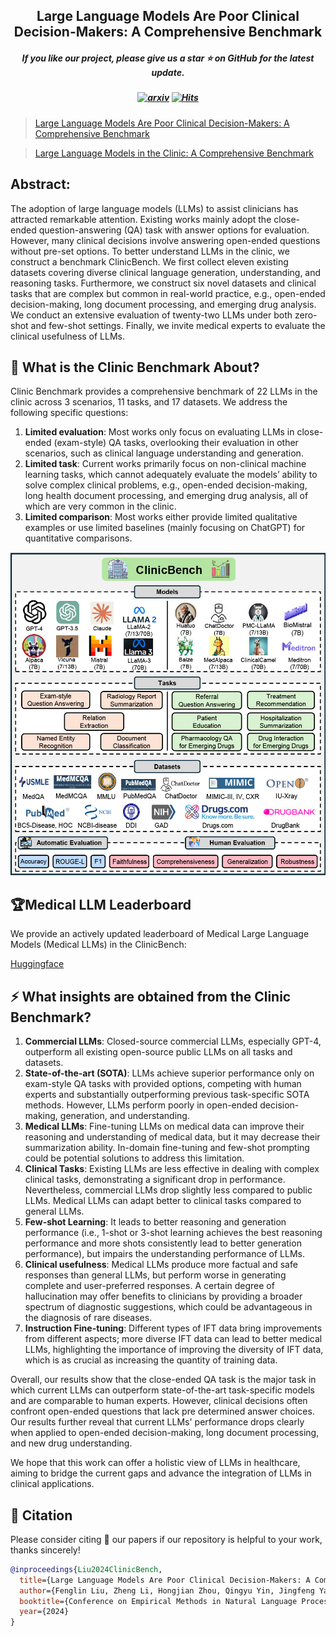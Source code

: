 <h2 align="center"> Large Language Models Are Poor Clinical Decision-Makers: A Comprehensive Benchmark </a></h2>
<h5 align="center"> If you like our project, please give us a star ⭐ on GitHub for the latest update.</h5>

<h5 align="center">

   [![arxiv](https://img.shields.io/badge/Arxiv-2405.00716-red)](https://arxiv.org/pdf/2405.00716)
   [![Hits](https://hits.seeyoufarm.com/api/count/incr/badge.svg?url=https%3A%2F%2Fgithub.com%2FAI-in-Health%2FClinicBench&count_bg=%2379C83D&title_bg=%23555555&icon=&icon_color=%23E7E7E7&title=hits&edge_flat=false)](https://hits.seeyoufarm.com)

</h5>

> [Large Language Models Are Poor Clinical Decision-Makers: A Comprehensive Benchmark](https://aclanthology.org/2024.emnlp-main.759.pdf)

> [Large Language Models in the Clinic: A Comprehensive Benchmark](https://arxiv.org/pdf/2405.00716)


## Abstract:

The adoption of large language models (LLMs) to assist clinicians has attracted remarkable attention. Existing works mainly adopt the close-ended question-answering (QA) task with answer options for evaluation. However, many clinical decisions involve answering open-ended questions without pre-set options. To better understand LLMs in the clinic, we construct a benchmark ClinicBench. We first collect eleven existing datasets covering diverse clinical language generation, understanding, and reasoning tasks. Furthermore, we construct six novel datasets and clinical tasks that are complex but common in real-world practice, e.g., open-ended decision-making, long document processing, and emerging drug analysis. We conduct an extensive evaluation of twenty-two LLMs under both zero-shot and few-shot settings. Finally, we invite medical experts to evaluate the clinical usefulness of LLMs.

## 🤗 What is the Clinic Benchmark About?
Clinic Benchmark provides a comprehensive benchmark of 22 LLMs in the clinic across 3 scenarios, 11 tasks, and 17 datasets. We address the following specific questions: 
1.  **Limited evaluation**: Most works only focus on evaluating LLMs in close-ended (exam-style) QA tasks, overlooking their evaluation in other scenarios, such as clinical language understanding and generation.
2.  **Limited task**: Current works primarily focus on non-clinical machine learning tasks, which cannot adequately evaluate the models’ ability to solve complex clinical problems, e.g., open-ended decision-making, long health document processing, and emerging drug analysis, all of which are very common in the clinic.
3.  **Limited comparison**: Most works either provide limited qualitative examples or use limited baselines (mainly focusing on ChatGPT) for quantitative comparisons.

<div align=center>
<img src="clinicbench.jpg" width="600px">
</div>

## 🏆Medical LLM Leaderboard
We provide an actively updated leaderboard of Medical Large Language Models (Medical LLMs) in the ClinicBench:

[Huggingface](https://huggingface.co/spaces/fenglinliu/medical_llm_leaderboard)

## ⚡ What insights are obtained from the Clinic Benchmark?

1. **Commercial LLMs**: Closed-source commercial LLMs, especially GPT-4, outperform all existing open-source public LLMs on all tasks and datasets.
2. **State-of-the-art (SOTA)**: LLMs achieve superior performance only on exam-style QA tasks with provided options, competing with human experts and substantially outperforming previous task-specific SOTA methods. However, LLMs perform poorly in open-ended decision-making, generation, and understanding.
3. **Medical LLMs**: Fine-tuning LLMs on medical data can improve their reasoning and understanding of medical data, but it may decrease their summarization ability. In-domain fine-tuning and few-shot prompting could be potential solutions to address this limitation.
4. **Clinical Tasks**: Existing LLMs are less effective in dealing with complex clinical tasks, demonstrating a significant drop in performance. Nevertheless, commercial LLMs drop slightly less compared to public LLMs. Medical LLMs can adapt better to clinical tasks compared to general LLMs.
5. **Few-shot Learning**: It leads to better reasoning and generation performance (i.e., 1-shot or 3-shot learning achieves the best reasoning performance and more shots consistently lead to better generation performance), but impairs the understanding performance of LLMs.
6. **Clinical usefulness**: Medical LLMs produce more factual and safe responses than general LLMs, but perform worse in generating complete and user-preferred responses. A certain degree of hallucination may offer benefits to clinicians by providing a broader spectrum of diagnostic suggestions, which could be advantageous in the diagnosis of rare diseases.
7. **Instruction Fine-tuning**: Different types of IFT data bring improvements from different aspects; more diverse IFT data can lead to better medical LLMs, highlighting the importance of improving the diversity of IFT data, which is as crucial as increasing the quantity of training data.


Overall, our results show that the close-ended QA task is the major task in which current LLMs can outperform state-of-the-art task-specific models and are comparable to human experts. However, clinical decisions often confront open-ended questions that lack pre determined answer choices. Our results further reveal that current LLMs' performance drops clearly when applied to open-ended decision-making, long document processing, and new drug understanding.

We hope that this work can offer a holistic view of LLMs in healthcare, aiming to bridge the current gaps and advance the integration of LLMs in clinical applications.
 

## 📑 Citation

Please consider citing 📑 our papers if our repository is helpful to your work, thanks sincerely!

```bibtex
@inproceedings{Liu2024ClinicBench,
  title={Large Language Models Are Poor Clinical Decision-Makers: A Comprehensive Benchmark},
  author={Fenglin Liu, Zheng Li, Hongjian Zhou, Qingyu Yin, Jingfeng Yang, Xianfeng Tang, Chen Luo, Ming Zeng, Haoming Jiang, Yifan Gao, Priyanka Nigam, Sreyashi Nag, Bing Yin, Yining Hua, Xuan Zhou, Omid Rohanian, Anshul Thakur, Lei Clifton, David A. Clifton},
  booktitle={Conference on Empirical Methods in Natural Language Processing (EMNLP)},
  year={2024}
}
```
